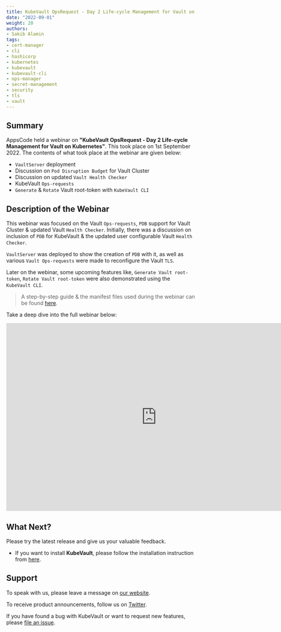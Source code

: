 ```yaml
---
title: KubeVault OpsRequest - Day 2 Life-cycle Management for Vault on Kubernetes
date: "2022-09-01"
weight: 20
authors:
- Sakib Alamin
tags:
- cert-manager
- cli
- hashicorp
- kubernetes
- kubevault
- kubevault-cli
- ops-manager
- secret-management
- security
- tls
- vault
---
```


## Summary

AppsCode held a webinar on **"KubeVault OpsRequest - Day 2 Life-cycle Management for Vault on Kubernetes"**. This took place on 1st September 2022. The contents of what took place at the webinar are given below:

- `VaultServer` deployment 
- Discussion on `Pod Disruption Budget` for Vault Cluster
- Discussion on updated `Vault Health Checker`
- KubeVault `Ops-requests`
- `Generate` & `Rotate` Vault root-token with `KubeVault CLI`

## Description of the Webinar

This webinar was focused on the Vault `Ops-requests`, `PDB` support for Vault Cluster & updated Vault `Health Checker`. Initially, there was a discussion on inclusion of `PDB` for KubeVault & the updated user configurable Vault `Health Checker`. 

`VaultServer` was deployed to show the creation of `PDB` with it, as well as various `Vault Ops-requests` were made to reconfigure the Vault `TLS`.

Later on the webinar, some upcoming features like, `Generate Vault root-token`, `Rotate Vault root-token` were also demonstrated using the `KubeVault CLI`.

> A step-by-step guide & the manifest files used during the webinar can be found [here](https://github.com/kubevault/demo). 

  Take a deep dive into the full webinar below:

<iframe style="height: 500px; width: 800px" src="https://www.youtube.com/embed/A0n80pnwTpY" title="YouTube video player" frameborder="0" allow="accelerometer; autoplay; clipboard-write; encrypted-media; gyroscope; picture-in-picture" allowfullscreen></iframe>

## What Next?

Please try the latest release and give us your valuable feedback.

* If you want to install **KubeVault**, please follow the installation instruction from [here](https://kubevault.com/docs/v2022.06.16/setup/).


## Support

To speak with us, please leave a message on [our website](https://appscode.com/contact/).

To receive product announcements, follow us on [Twitter](https://twitter.com/KubeVault).

If you have found a bug with KubeVault or want to request new features, please [file an issue](https://github.com/kubevault/project/issues/new).
